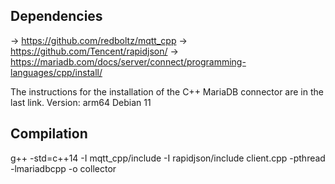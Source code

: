 ## Dependencies

-> https://github.com/redboltz/mqtt_cpp
-> https://github.com/Tencent/rapidjson/
-> https://mariadb.com/docs/server/connect/programming-languages/cpp/install/

The instructions for the installation of the C++ MariaDB connector are in the last link. Version: arm64 Debian 11

## Compilation

g++ -std=c++14 -I mqtt_cpp/include -I rapidjson/include client.cpp -pthread -lmariadbcpp -o collector
